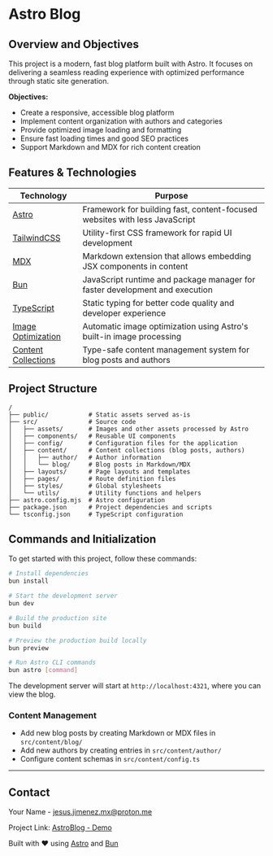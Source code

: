 # Astro Blog

## Overview and Objectives

This project is a modern, fast blog platform built with Astro. It focuses on delivering a seamless reading experience with optimized performance through static site generation.

**Objectives:**
- Create a responsive, accessible blog platform
- Implement content organization with authors and categories
- Provide optimized image loading and formatting
- Ensure fast loading times and good SEO practices
- Support Markdown and MDX for rich content creation

## Features & Technologies

| Technology | Purpose |
|------------|---------|
| [Astro](https://astro.build/) | Framework for building fast, content-focused websites with less JavaScript |
| [TailwindCSS](https://tailwindcss.com/) | Utility-first CSS framework for rapid UI development |
| [MDX](https://mdxjs.com/) | Markdown extension that allows embedding JSX components in content |
| [Bun](https://bun.sh/) | JavaScript runtime and package manager for faster development and execution |
| [TypeScript](https://www.typescriptlang.org/) | Static typing for better code quality and developer experience |
| [Image Optimization](https://docs.astro.build/en/guides/images/) | Automatic image optimization using Astro's built-in image processing |
| [Content Collections](https://docs.astro.build/en/guides/content-collections/) | Type-safe content management system for blog posts and authors |

## Project Structure

```
/
├── public/           # Static assets served as-is
├── src/              # Source code
│   ├── assets/       # Images and other assets processed by Astro
│   ├── components/   # Reusable UI components
│   ├── config/       # Configuration files for the application
│   ├── content/      # Content collections (blog posts, authors)
│   │   ├── author/   # Author information 
│   │   └── blog/     # Blog posts in Markdown/MDX
│   ├── layouts/      # Page layouts and templates
│   ├── pages/        # Route definition files
│   ├── styles/       # Global stylesheets
│   └── utils/        # Utility functions and helpers
├── astro.config.mjs  # Astro configuration
├── package.json      # Project dependencies and scripts
└── tsconfig.json     # TypeScript configuration
```

## Commands and Initialization

To get started with this project, follow these commands:

```bash
# Install dependencies
bun install

# Start the development server
bun dev

# Build the production site
bun build

# Preview the production build locally
bun preview

# Run Astro CLI commands
bun astro [command]
```

The development server will start at `http://localhost:4321`, where you can view the blog.

### Content Management

- Add new blog posts by creating Markdown or MDX files in `src/content/blog/`
- Add new authors by creating entries in `src/content/author/`
- Configure content schemas in `src/content/config.ts`

---

## Contact

Your Name - [jesus.jimenez.mx@proton.me](mailto:jesus.jimenez.mx@proton.me)

Project Link: [AstroBlog - Demo](https://astro-blog-tan-nine.vercel.app/)

Built with ❤️ using [Astro](https://astro.build) and [Bun](https://bun.sh)
